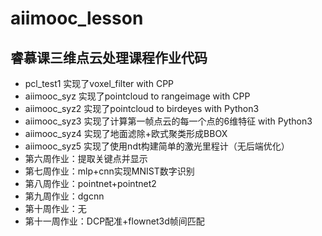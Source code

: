 # aiimooc_lesson
睿慕课三维点云处理课程作业代码
---
- pcl_test1 实现了voxel_filter with CPP
- aiimooc_syz 实现了pointcloud to rangeimage with CPP
- aiimooc_syz2 实现了pointcloud to birdeyes with Python3
- aiimooc_syz3 实现了计算第一帧点云的每一个点的6维特征 with Python3
- aiimooc_syz4 实现了地面滤除+欧式聚类形成BBOX
- aiimooc_syz5 实现了使用ndt构建简单的激光里程计（无后端优化）
- 第六周作业：提取关键点并显示
- 第七周作业：mlp+cnn实现MNIST数字识别
- 第八周作业：pointnet+pointnet2
- 第九周作业：dgcnn
- 第十周作业：无
- 第十一周作业：DCP配准+flownet3d帧间匹配
